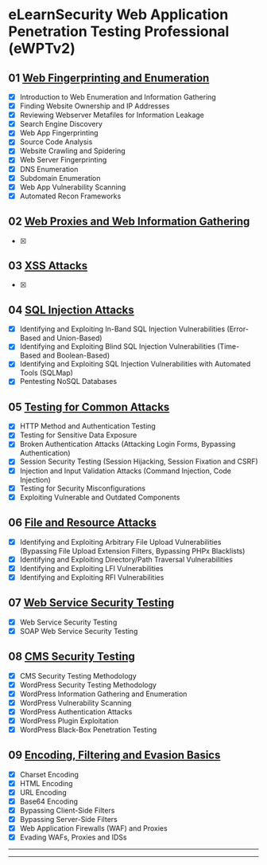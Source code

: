 # eLearnSecurity Web Application Penetration Testing Professional (eWPTv2)

## 01 [Web Fingerprinting and Enumeration](./01_web_fingerprinting_and_enumeration.md)

- [x] Introduction to Web Enumeration and Information Gathering
- [x] Finding Website Ownership and IP Addresses
- [x] Reviewing Webserver Metafiles for Information Leakage
- [x] Search Engine Discovery
- [x] Web App Fingerprinting
- [x] Source Code Analysis
- [x] Website Crawling and Spidering
- [x] Web Server Fingerprinting
- [x] DNS Enumeration
- [x] Subdomain Enumeration
- [x] Web App Vulnerability Scanning
- [x] Automated Recon Frameworks

## 02 [Web Proxies and Web Information Gathering](./web_proxies_and_web_information_gathering.md)

- [x] 

## 03 [XSS Attacks](./03_xss_attacks.md)

- [x] 

## 04 [SQL Injection Attacks](./04_sql_injection_attacks.md)

- [x] Identifying and Exploiting In-Band SQL Injection Vulnerabilities (Error-Based and Union-Based)
- [x] Identifying and Exploiting Blind SQL Injection Vulnerabilities (Time-Based and Boolean-Based)
- [x] Identifying and Exploiting SQL Injection Vulnerabilities with Automated Tools (SQLMap)
- [x] Pentesting NoSQL Databases

## 05 [Testing for Common Attacks](./04_testing_for_common_attacks.md)

- [x] HTTP Method and Authentication Testing
- [x] Testing for Sensitive Data Exposure
- [x] Broken Authentication Attacks (Attacking Login Forms, Bypassing Authentication)
- [x] Session Security Testing (Session Hijacking, Session Fixation and CSRF)
- [x] Injection and Input Validation Attacks (Command Injection, Code Injection)
- [x] Testing for Security Misconfigurations
- [x] Exploiting Vulnerable and Outdated Components

## 06 [File and Resource Attacks](./06_file_and_resource_attacks.md)

- [x] Identifying and Exploiting Arbitrary File Upload Vulnerabilities (Bypassing File Upload Extension Filters, Bypassing PHPx Blacklists)
- [x] Identifying and Exploiting Directory/Path Traversal Vulnerabilities
- [x] Identifying and Exploiting LFI Vulnerabilities
- [x] Identifying and Exploiting RFI Vulnerabilities

## 07 [Web Service Security Testing](./07_web_service_security_testing.md)

- [x] Web Service Security Testing
- [x] SOAP Web Service Security Testing

## 08 [CMS Security Testing](./08_cms_security_testing.md)

- [x] CMS Security Testing Methodology
- [x] WordPress Security Testing Methodology
- [x] WordPress Information Gathering and Enumeration
- [x] WordPress Vulnerability Scanning
- [x] WordPress Authentication Attacks
- [x] WordPress Plugin Exploitation
- [x] WordPress Black-Box Penetration Testing

## 09 [Encoding, Filtering and Evasion Basics](./09_encoding_filtering_and_evasion_basics.md)

- [x] Charset Encoding
- [x] HTML Encoding
- [x] URL Encoding
- [x] Base64 Encoding
- [x] Bypassing Client-Side Filters
- [x] Bypassing Server-Side Filters
- [x] Web Application Firewalls (WAF) and Proxies
- [x] Evading WAFs, Proxies and IDSs

---
---
